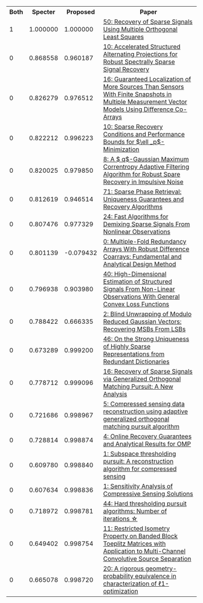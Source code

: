 <html><table><tr>
<th>Both</th>
<th>Specter</th>
<th>Proposed</th>
<th>Paper</th>
</tr>
<tr>
<td>1</td>
<td>1.000000</td>
<td>1.000000</td>
<td><a href="https://www.semanticscholar.org/paper/f4fe40064846ab1cfea06694f73e22315639d2e3">50: Recovery of Sparse Signals Using Multiple Orthogonal Least Squares</a></td>
</tr>
<tr>
<td>0</td>
<td>0.868558</td>
<td>0.960187</td>
<td><a href="https://www.semanticscholar.org/paper/17ef95d24adbdf229a32615f7dce320fec147718">10: Accelerated Structured Alternating Projections for Robust Spectrally Sparse Signal Recovery</a></td>
</tr>
<tr>
<td>0</td>
<td>0.826279</td>
<td>0.976512</td>
<td><a href="https://www.semanticscholar.org/paper/1af0b492596ad52d27433a1c8a9fa81a21835b30">16: Guaranteed Localization of More Sources Than Sensors With Finite Snapshots in Multiple Measurement Vector Models Using Difference Co-Arrays</a></td>
</tr>
<tr>
<td>0</td>
<td>0.822212</td>
<td>0.996223</td>
<td><a href="https://www.semanticscholar.org/paper/0494e1b3d7226393d0c87b65c045078027c601fa">10: Sparse Recovery Conditions and Performance Bounds for $\ell _p$-Minimization</a></td>
</tr>
<tr>
<td>0</td>
<td>0.820025</td>
<td>0.979850</td>
<td><a href="https://www.semanticscholar.org/paper/c6618b89d4cb3a4d11e10755aadf7da7f565b6e3">8: A $ q$-Gaussian Maximum Correntropy Adaptive Filtering Algorithm for Robust Spare Recovery in Impulsive Noise</a></td>
</tr>
<tr>
<td>0</td>
<td>0.812619</td>
<td>0.946514</td>
<td><a href="https://www.semanticscholar.org/paper/41b7009f59e307515052db08f1426e8cd8d5293d">71: Sparse Phase Retrieval: Uniqueness Guarantees and Recovery Algorithms</a></td>
</tr>
<tr>
<td>0</td>
<td>0.807476</td>
<td>0.977329</td>
<td><a href="https://www.semanticscholar.org/paper/0606e7da4d9ed0c6d41dc759452b9ba4528c3dd0">24: Fast Algorithms for Demixing Sparse Signals From Nonlinear Observations</a></td>
</tr>
<tr>
<td>0</td>
<td>0.801139</td>
<td>-0.079432</td>
<td><a href="https://www.semanticscholar.org/paper/cd21cb5c40e95b1de50afa5597405647629f6422">0: Multiple-Fold Redundancy Arrays With Robust Difference Coarrays: Fundamental and Analytical Design Method</a></td>
</tr>
<tr>
<td>0</td>
<td>0.796938</td>
<td>0.903980</td>
<td><a href="https://www.semanticscholar.org/paper/d8bee1b8e06b16ff31201fd61c46ed5c296ce19f">40: High-Dimensional Estimation of Structured Signals From Non-Linear Observations With General Convex Loss Functions</a></td>
</tr>
<tr>
<td>0</td>
<td>0.788422</td>
<td>0.666335</td>
<td><a href="https://www.semanticscholar.org/paper/140dfaee9d913a9f4e5b4c69213e198e0ebb0f2f">2: Blind Unwrapping of Modulo Reduced Gaussian Vectors: Recovering MSBs From LSBs</a></td>
</tr>
<tr>
<td>0</td>
<td>0.673289</td>
<td>0.999200</td>
<td><a href="https://www.semanticscholar.org/paper/8921fc0c7082524123b405acfcfcd8feae033268">46: On the Strong Uniqueness of Highly Sparse Representations from Redundant Dictionaries</a></td>
</tr>
<tr>
<td>0</td>
<td>0.778712</td>
<td>0.999096</td>
<td><a href="https://www.semanticscholar.org/paper/15204959dc372b8add2efecb70a89e6a01435483">16: Recovery of Sparse Signals via Generalized Orthogonal Matching Pursuit: A New Analysis</a></td>
</tr>
<tr>
<td>0</td>
<td>0.721686</td>
<td>0.998967</td>
<td><a href="https://www.semanticscholar.org/paper/8d025f061f06d500a285686bb24cd5e0b9959952">5: Compressed sensing data reconstruction using adaptive generalized orthogonal matching pursuit algorithm</a></td>
</tr>
<tr>
<td>0</td>
<td>0.728814</td>
<td>0.998874</td>
<td><a href="https://www.semanticscholar.org/paper/73b35421feca8a3f823e934d609e190223356ef4">4: Online Recovery Guarantees and Analytical Results for OMP</a></td>
</tr>
<tr>
<td>0</td>
<td>0.609780</td>
<td>0.998840</td>
<td><a href="https://www.semanticscholar.org/paper/6695c7cccafb2c3a765116161577851545b7834f">1: Subspace thresholding pursuit: A reconstruction algorithm for compressed sensing</a></td>
</tr>
<tr>
<td>0</td>
<td>0.607634</td>
<td>0.998836</td>
<td><a href="https://www.semanticscholar.org/paper/c335e542f258d3536e8f8a4588c22594ef544d92">1: Sensitivity Analysis of Compressive Sensing Solutions</a></td>
</tr>
<tr>
<td>0</td>
<td>0.718972</td>
<td>0.998781</td>
<td><a href="https://www.semanticscholar.org/paper/1b5b097c15f423d51f8b63d57febe2c02e43eb29">44: Hard thresholding pursuit algorithms: Number of iterations ☆</a></td>
</tr>
<tr>
<td>0</td>
<td>0.649402</td>
<td>0.998754</td>
<td><a href="https://www.semanticscholar.org/paper/a2c80139d4755c3ef9b7108a26af42369d41abf2">11: Restricted Isometry Property on Banded Block Toeplitz Matrices with Application to Multi-Channel Convolutive Source Separation</a></td>
</tr>
<tr>
<td>0</td>
<td>0.665078</td>
<td>0.998720</td>
<td><a href="https://www.semanticscholar.org/paper/543a28e691f163cce6a95942fe5465eba0a679bf">20: A rigorous geometry-probability equivalence in characterization of ℓ1-optimization</a></td>
</tr>
</table></html>
